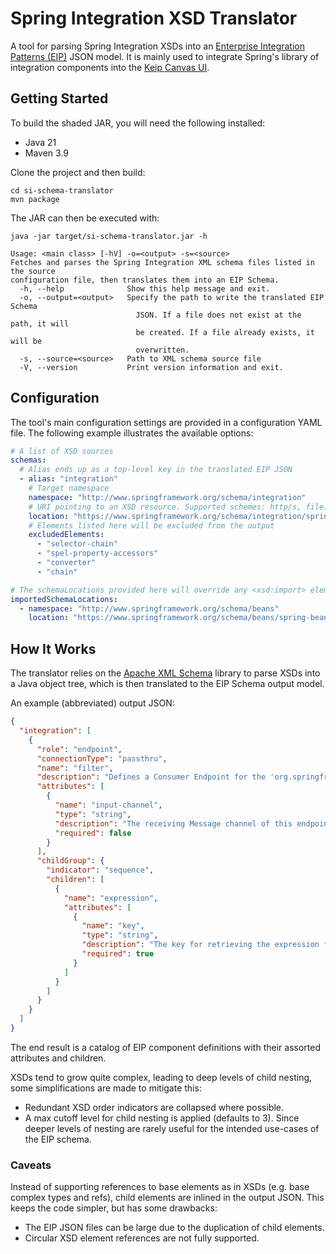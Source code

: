# Spring Integration XSD Translator

A tool for parsing Spring Integration XSDs into
an [Enterprise Integration Patterns (EIP)](https://www.enterpriseintegrationpatterns.com/patterns/messaging/) JSON
model. It is mainly used to
integrate Spring's library of integration components into
the [Keip Canvas UI](https://github.com/OctoConsulting/keip-canvas).

## Getting Started

To build the shaded JAR, you will need the following installed:

- Java 21
- Maven 3.9

Clone the project and then build:

```shell
cd si-schema-translator
mvn package
```

The JAR can then be executed with:

```shell
java -jar target/si-schema-translator.jar -h
```

```shell
Usage: <main class> [-hV] -o=<output> -s=<source>
Fetches and parses the Spring Integration XML schema files listed in the source
configuration file, then translates them into an EIP Schema.
  -h, --help              Show this help message and exit.
  -o, --output=<output>   Specify the path to write the translated EIP Schema
                            JSON. If a file does not exist at the path, it will
                            be created. If a file already exists, it will be
                            overwritten.
  -s, --source=<source>   Path to XML schema source file
  -V, --version           Print version information and exit.
```

## Configuration

The tool's main configuration settings are provided in a configuration YAML file. The following example illustrates the
available options:

```yaml
# A list of XSD sources
schemas:
  # Alias ends up as a top-level key in the translated EIP JSON
  - alias: "integration"
    # Target namespace 
    namespace: "http://www.springframework.org/schema/integration"
    # URI pointing to an XSD resource. Supported schemes: http/s, file.
    location: "https://www.springframework.org/schema/integration/spring-integration-5.2.xsd"
    # Elements listed here will be excluded from the output
    excludedElements:
      - "selector-chain"
      - "spel-property-accessors"
      - "converter"
      - "chain"

# The schemaLocations provided here will override any <xsd:import> elements referencing the listed namespaces
importedSchemaLocations:
  - namespace: "http://www.springframework.org/schema/beans"
    location: "https://www.springframework.org/schema/beans/spring-beans-4.3.xsd"
```

## How It Works

The translator relies on the [Apache XML Schema](https://ws.apache.org/xmlschema/) library to parse XSDs into a Java
object tree, which is then translated to the EIP Schema output model.

An example (abbreviated) output JSON:

```json
{
  "integration": [
    {
      "role": "endpoint",
      "connectionType": "passthru",
      "name": "filter",
      "description": "Defines a Consumer Endpoint for the 'org.springframework.integration.filter.MessageFilter' that is used to decide whether a Message should be passed along or dropped based on some criteria",
      "attributes": [
        {
          "name": "input-channel",
          "type": "string",
          "description": "The receiving Message channel of this endpoint",
          "required": false
        }
      ],
      "childGroup": {
        "indicator": "sequence",
        "children": [
          {
            "name": "expression",
            "attributes": [
              {
                "name": "key",
                "type": "string",
                "description": "The key for retrieving the expression from an ExpressionSource.",
                "required": true
              }
            ]
          }
        ]
      }
    }
  ]
}
```

The end result is a catalog of EIP component definitions with their assorted attributes and children.

XSDs tend to
grow quite complex, leading to deep levels of child nesting, some simplifications are made to mitigate this:

- Redundant XSD order indicators are collapsed where possible.
- A max cutoff level for child nesting is applied (defaults to 3). Since deeper levels of nesting are rarely useful for
  the intended use-cases of the EIP schema.

### Caveats

Instead of supporting references to base elements as in XSDs (e.g. base complex types and refs), child elements are
inlined in the output JSON. This keeps the code simpler, but has some drawbacks:

- The EIP JSON files can be large due to the duplication of child elements.
- Circular XSD element references are not fully supported.
